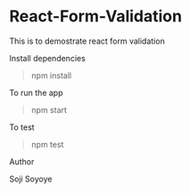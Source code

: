 # React-Form-Validation

This is to demostrate react form validation

Install dependencies

> npm install

To run the app

> npm start

To test

> npm test

Author

Soji Soyoye